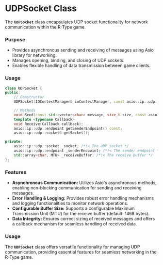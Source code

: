 # UDPSocket Class

The **`UDPSocket`** class encapsulates UDP socket functionality for network communication within the R-Type game.

### Purpose
- Provides asynchronous sending and receiving of messages using Asio library for networking.
- Manages opening, binding, and closing of UDP sockets.
- Enables flexible handling of data transmission between game clients.

### Usage
```cpp
class UDPSocket {
public:
    // Constructor
    UDPSocket(IOContextManager& ioContextManager, const asio::ip::udp::endpoint& endpoint);

    // Methods
    void Send(const std::vector<char> message, size_t size, const asio::ip::udp::endpoint& endpoint);
    template <typename Callback>
    void Receive(Callback callback);
    asio::ip::udp::endpoint getSenderEndpoint() const;
    asio::ip::udp::socket& getSocket();

private:
    asio::ip::udp::socket _socket; /*!< The UDP socket */
    asio::ip::udp::endpoint _senderEndpoint; /*!< The sender endpoint */
    std::array<char, MTU> _receiveBuffer; /*!< The receive buffer */
};
```

### Features
- **Asynchronous Communication:** Utilizes Asio's asynchronous methods, enabling non-blocking communication for sending and receiving messages.
- **Error Handling & Logging:** Provides robust error handling mechanisms and logging functionalities to monitor network operations.
- **Configurable Buffer Size:** Supports a configurable Maximum Transmission Unit (MTU) for the receive buffer (default: 1468 bytes).
- **Data Integrity:** Ensures correct sizing of received messages and offers a callback mechanism for seamless handling of received data.

### Usage

The **`UDPSocket`** class offers versatile functionality for managing UDP communication, providing essential features for seamless networking in the R-Type game.